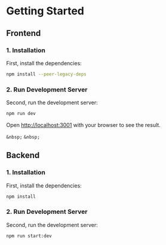 # Getting Started


## Frontend
### 1. Installation
First, install the dependencies:
```bash
npm install --peer-legacy-deps
```


### 2. Run Development Server
Second, run the development server:

```bash
npm run dev
```


Open [http://localhost:3001](http://localhost:3001) with your browser to see the result.


`&nbsp;`
`&nbsp;`
## Backend
### 1. Installation
First, install the dependencies:
```bash
npm install
```


### 2. Run Development Server
Second, run the development server:

```bash
npm run start:dev
```


